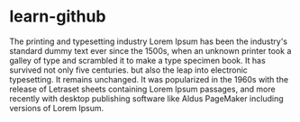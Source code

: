 # learn-github

The printing and typesetting industry Lorem Ipsum has been the industry's standard dummy text ever since the 1500s, when an unknown printer took a galley of type and scrambled it to make a type specimen book. It has survived not only five centuries. but also the leap into electronic typesetting. It remains unchanged. It was popularized in the 1960s with the release of Letraset sheets containing Lorem Ipsum passages, and more recently with desktop publishing software like Aldus PageMaker including versions of Lorem Ipsum. 

